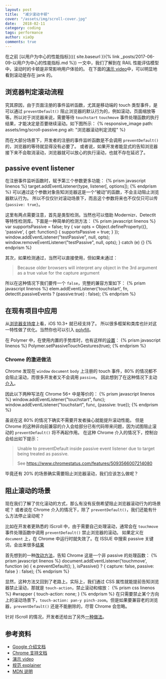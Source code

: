 ```yaml
---
layout: post
title:  "减少滚动卡顿"
cover: "/assets/img/scroll-cover.jpg"
date:   2018-02-11
category: coding
tags: performance
author: xiaOp
comments: true
---
```


在之前 [以用户为中心的性能指标]({{ site.baseurl }}{% link _posts/2017-06-09-以用户为中心的性能指标.md %}) 一文中，我们了解到在 RAIL 性能评估模型中，滚动时的卡顿是非常影响用户体验的。
在下面的[演示 video](https://www.youtube.com/watch?v=6-D_3yx_KVI)中，可以明显地看到滚动是存在 jank 的。

## 浏览器判定滚动流程

究其原因，由于页面注册的事件监听函数，尤其是移动端的 touch 类型事件，是可以通过 `preventDefault()` 阻止浏览器的默认行为的，例如滚动，页面缩放等等。所以对于浏览器来说，需要等待 `touchstart` `touchmove` 事件处理函数的执行结果，才能决定是否要继续滚动。如下图所示：
{% responsive_image path: assets/img/scroll-passive.png alt: "浏览器滚动判定流程" %}

而在大部分场景下，开发者的注册的事件监听函数是不会调用 `preventDefault()` 的，浏览器的等待就显得没有必要了。
或者说，如果开发者能显式的告知浏览器接下来不会取消滚动，浏览器就可以放心的执行滚动，也就不存在延迟了。

## passive event listener

在注册事件监听函数时，赋予第三个参数更多功能：
{% prism javascript linenos %}
target.addEventListener(type, listener[, options]);
{% endprism %}
可以通过这个参数对象告知浏览器这是一个“被动”的函数，不会主动阻止浏览器默认行为。
所以不仅仅针对滚动场景下，而且这个参数将来也不仅仅只可以传 `{passive: true}`。

这里有两点需要注意，首先是类型检测。当然也可以借助 Modernizr、DetectIt 等特性检测库。下面是一种简单的检测方法：
{% prism javascript linenos %}
var supportsPassive = false;
try {
    var opts = Object.defineProperty({}, 'passive', {
        get: function() {
            supportsPassive = true;
        }
    });
    window.addEventListener("testPassive", null, opts);
    window.removeEventListener("testPassive", null, opts);
} catch (e) {}
{% endprism %}

其次，如果检测通过，当然可以直接使用，但如果未通过：
> Because older browsers will interpret any object in the 3rd argument as a true value for the capture argument

所以在这种情况下我们要传一个 `false`，完整的兼容方案如下：
{% prism javascript linenos %}
elem.addEventListener('touchstart', fn,
    detectIt.passiveEvents ? {passive:true} : false);
{% endprism %}

## 在现有项目中应用

从[浏览器支持度](https://caniuse.com/#feat=passive-event-listener)上看，iOS 10.3+ 就已经支持了。
所以很多框架和类库也针对这一特性做了优化。当然你也可以引入 [polyfill](https://github.com/WICG/EventListenerOptions/blob/gh-pages/EventListenerOptions.polyfill.js)。

在 Polymer 中，在使用内置的手势库时，也有这样的[设置](https://www.polymer-project.org/2.0/docs/devguide/gesture-events#use-passive-gesture-listeners)：
{% prism javascript linenos %}
Polymer.setPassiveTouchGestures(true);
{% endprism %}

### Chrome 的激进做法

Chrome 发现在 `window` `document` `body` 上注册的 touch 事件，80% 的情况都不会阻止滚动，而很多开发者又不会调用 `passive`。
因此想到了在这种情况下主动[介入](https://developers.google.com/web/updates/2017/01/scrolling-intervention)。

因此以下两种写法在 Chrome 56+ 中是等价的：
{% prism javascript linenos %}
window.addEventListener("touchstart", func);
window.addEventListener("touchstart", func, {passive: true});
{% endprism %}

虽说在这 80% 的情况下确实不需要开发者操心就能提升滚动性能。
但是 Chrome 的这种非向前兼容的介入会给部分已有代码带来问题，因为试图阻止滚动的 `preventDefault()` 将不再起作用。
在这种 Chrome 介入的情况下，控制台会给出如下提示：
> Unable to preventDefault inside passive event listener due to target being treated as passive.
>
> See https://www.chromestatus.com/features/5093566007214080

毕竟还有 20% 的场景确实需要阻止浏览器滚动，我们应该怎么做呢？

## 阻止滚动的场景

现在我们了解了优化滚动的方式，那么有没有反倒希望阻止浏览器滚动行为的场景呢？
或者说在 Chrome 介入的情况下，除了 `preventDefault()`，我们还能有什么方法停止滚动呢？

比如在开发者更熟悉的 IScroll 中，由于需要自己处理滚动，通常会在 `touchmove` 事件处理函数中调用 `preventDefault()` 禁止浏览器的滚动。
如果定义在 `document` 上，在 Chrome 中运行时就失效了。在 ISSUE 中搜索 passive 关键词，会出来很多[结果](https://github.com/cubiq/iscroll/issues?utf8=%E2%9C%93&q=passive)

首先想到的一种[改动方法](https://github.com/Mappy/iscroll/commit/8155618b578e87bf2388035eac95e98176256664)，告知 Chrome 这是一个非 passive 的处理函数：
{% prism javascript linenos %}
document.addEventListener('touchmove', function (e) { e.preventDefault(); }, isPassive() ? {
	capture: false,
	passive: false
} : false);
{% endprism %}

显然，这种方法又回到了老路上。实际上，我们通过 CSS 属性就能提前告知浏览器禁止滚动，那就是 `touch-action`，禁止滚动和缩放：
{% prism css linenos %}
#wrapper {
    touch-action: none;
}
{% endprism %}
在只需要禁止某个方向上的滚动场景下，`touch-action: pan-y pinch-zoom`。但是如果要兼容老的浏览器，`preventDefault()` 还是不能删除的，尽管 Chrome 会忽略。

针对 IScroll 的情况，开发者还给出了另外[一种做法](https://github.com/cubiq/iscroll/issues/1130#issuecomment-324517231)。

## 参考资料

* [Google 介绍文档](https://developers.google.com/web/updates/2016/06/passive-event-listeners)
* [Chrome 支持文档](https://blog.chromium.org/2016/05/new-apis-to-help-developers-improve.html)
* [演示 video](https://www.youtube.com/watch?v=6-D_3yx_KVI)
* [规范 explainer](https://github.com/WICG/EventListenerOptions/blob/gh-pages/explainer.md)
* [MDN 说明](https://developer.mozilla.org/en-US/docs/Web/API/EventTarget/addEventListener#Improving_scrolling_performance_with_passive_listeners)